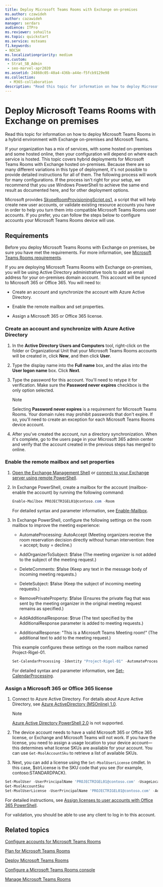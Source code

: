 ```yaml
---
title: Deploy Microsoft Teams Rooms with Exchange on-premises
ms.author: czawideh
author: cazawideh
manager: serdars
audience: ITPro
ms.reviewer: sohailta
ms.topic: quickstart
ms.service: msteams
f1.keywords:
- NOCSH
ms.localizationpriority: medium
ms.custom: 
 - Strat_SB_Admin
 - seo-marvel-apr2020
ms.assetid: 24860c05-40a4-436b-a44e-f5fcb9129e98
ms.collection: 
  - M365-collaboration
description: "Read this topic for information on how to deploy Microsoft Teams Rooms in a hybrid environment with Exchange on premises."
---
```


# Deploy Microsoft Teams Rooms with Exchange on premises

Read this topic for information on how to deploy Microsoft Teams Rooms in a hybrid environment with Exchange on-premises and Microsoft Teams.
  
If your organization has a mix of services, with some hosted on-premises and some hosted online, then your configuration will depend on where each service is hosted. This topic covers hybrid deployments for Microsoft Teams Rooms with Exchange hosted on-premises. Because there are so many different variations in this type of deployment, it's not possible to provide detailed instructions for all of them. The following process will work for many configurations. If the process isn't right for your setup, we recommend that you use Windows PowerShell to achieve the same end result as documented here, and for other deployment options.

Microsoft provides [SkypeRoomProvisioningScript.ps1](https://go.microsoft.com/fwlink/?linkid=870105), a script that will help create new user accounts, or validate existing resource accounts you have in order to help you turn them into compatible Microsoft Teams Rooms user accounts. If you prefer, you can follow the steps below to configure accounts your Microsoft Teams Rooms device will use.
  
## Requirements

Before you deploy Microsoft Teams Rooms with Exchange on premises, be sure you have met the requirements. For more information, see [Microsoft Teams Rooms requirements](requirements.md).
  
If you are deploying Microsoft Teams Rooms with Exchange on-premises, you will be using Active Directory administrative tools to add an email address for your on-premises domain account. This account will be synced to Microsoft 365 or Office 365. You will need to:
  
- Create an account and synchronize the account with Azure Active Directory.

- Enable the remote mailbox and set properties.

- Assign a Microsoft 365 or Office 365 license.

### Create an account and synchronize with Azure Active Directory

1. In the **Active Directory Users and Computers** tool, right-click on the folder or Organizational Unit that your Microsoft Teams Rooms accounts will be created in, click **New**, and then click **User**.

2. Type the display name into the **Full name** box, and the alias into the **User logon name** box. Click **Next**.

3. Type the password for this account. You'll need to retype it for verification. Make sure the **Password never expires** checkbox is the only option selected.

    > [!NOTE]
    > Selecting **Password never expires** is a requirement for Microsoft Teams Rooms. Your domain rules may prohibit passwords that don't expire. If so, you'll need to create an exception for each Microsoft Teams Rooms device account.
  
4. After you've created the account, run a directory synchronization. When it's complete, go to the users page in your Microsoft 365 admin center and verify that the account created in the previous steps has merged to online.

### Enable the remote mailbox and set properties

1. [Open the Exchange Management Shell](/powershell/exchange/exchange-server/open-the-exchange-management-shell) or [connect to your Exchange server using remote PowerShell](/powershell/exchange/exchange-server/connect-to-exchange-servers-using-remote-powershell).

2. In Exchange PowerShell, create a mailbox for the account (mailbox-enable the account) by running the following command:

   ```PowerShell
   Enable-Mailbox PROJECTRIGEL01@contoso.com -Room
   ```

   For detailed syntax and parameter information, see [Enable-Mailbox](/powershell/module/exchange/mailboxes/enable-mailbox).

3. In Exchange PowerShell, configure the following settings on the room mailbox to improve the meeting experience:

   - AutomateProcessing: AutoAccept (Meeting organizers receive the room reservation decision directly without human intervention: free = accept; busy = decline.)

   - AddOrganizerToSubject: $false (The meeting organizer is not added to the subject of the meeting request.)

   - DeleteComments: $false (Keep any text in the message body of incoming meeting requests.)

   - DeleteSubject: $false (Keep the subject of incoming meeting requests.)

   - RemovePrivateProperty: $false (Ensures the private flag that was sent by the meeting organizer in the original meeting request remains as specified.)

   - AddAdditionalResponse: $true (The text specified by the AdditionalResponse parameter is added to meeting requests.)

   - AdditionalResponse: "This is a Microsoft Teams Meeting room!" (The additional text to add to the meeting request.)

   This example configures these settings on the room mailbox named Project-Rigel-01.

   ```PowerShell
   Set-CalendarProcessing -Identity "Project-Rigel-01" -AutomateProcessing AutoAccept -AddOrganizerToSubject $false -DeleteComments $false -DeleteSubject $false -RemovePrivateProperty $false -AddAdditionalResponse $true -AdditionalResponse "This is a Microsoft Teams Meeting room!"
   ```

   For detailed syntax and parameter information, see [Set-CalendarProcessing](/powershell/module/exchange/mailboxes/set-calendarprocessing).

### Assign a Microsoft 365 or Office 365 license

1. Connect to Azure Active Directory. For details about Azure Active Directory, see [Azure ActiveDirectory (MSOnline) 1.0](/powershell/azure/active-directory/overview?view=azureadps-1.0). 

   > [!NOTE]
   > [Azure Active Directory PowerShell 2.0](/powershell/azure/active-directory/overview?view=azureadps-2.0) is not supported. 

2. The device account needs to have a valid Microsoft 365 or Office 365 license, or Exchange and Microsoft Teams will not work. If you have the license, you need to assign a usage location to your device account—this determines what license SKUs are available for your account. You can use `Get-MsolAccountSku` <!-- Get-AzureADSubscribedSku --> to retrieve a list of available SKUs.

<!--   ``` Powershell
   Get-AzureADSubscribedSku | Select -Property Sku*,ConsumedUnits -ExpandProperty PrepaidUnits
   ``` -->

3. Next, you can add a license using the `Set-MsolUserLicense` <!-- Set-AzureADUserLicense --> cmdlet. In this case, $strLicense is the SKU code that you see (for example, contoso:STANDARDPACK).

  ``` PowerShell
  Set-MsolUser -UserPrincipalName 'PROJECTRIGEL01@contoso.com' -UsageLocation 'US'
  Get-MsolAccountSku
  Set-MsolUserLicense -UserPrincipalName 'PROJECTRIGEL01@contoso.com' -AddLicenses $strLicense
  ```

<!--   ``` Powershell
   Set-AzureADUserLicense -UserPrincipalName $acctUpn -UsageLocation "US"
   Get-AzureADSubscribedSku
   Set-AzureADUserLicense -UserPrincipalName $acctUpn -AddLicenses $strLicense
   ```  -->

   For detailed instructions, see [Assign licenses to user accounts with Office 365 PowerShell](/office365/enterprise/powershell/assign-licenses-to-user-accounts-with-office-365-powershell#use-the-microsoft-azure-active-directory-module-for-windows-powershell).

For validation, you should be able to use any client to log in to this account.
  
## Related topics

[Configure accounts for Microsoft Teams Rooms](rooms-configure-accounts.md)

[Plan for Microsoft Teams Rooms](rooms-plan.md)
  
[Deploy Microsoft Teams Rooms](rooms-deploy.md)
  
[Configure a Microsoft Teams Rooms console](console.md)
  
[Manage Microsoft Teams Rooms](rooms-manage.md)
